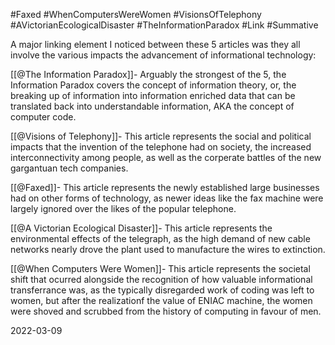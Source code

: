 #Faxed #WhenComputersWereWomen #VisionsOfTelephony #AVictorianEcologicalDisaster #TheInformationParadox #Link #Summative 

A major linking element I noticed between these 5 articles was they all involve the various impacts the advancement of informational technology:

[[@The Information Paradox]]- Arguably the strongest of the 5, the Information Paradox covers the concept of information theory, or, the breaking up of information into information enriched data that can be translated back into understandable information, AKA the concept of computer code.

[[@Visions of Telephony]]- This article represents the social and political impacts that the invention of the telephone had on society, the increased interconnectivity among people, as well as the corperate battles of the new gargantuan tech companies.

[[@Faxed]]- This article represents the newly established large businesses had on other forms of technology, as newer ideas like the fax machine were largely ignored over the likes of the popular telephone.

[[@A Victorian Ecological Disaster]]- This article represents the environmental effects of the telegraph, as the high demand of new cable networks nearly drove the plant used to manufacture the wires to extinction.

[[@When Computers Were Women]]- This article represents the societal shift that ocurred alongside the recognition of how valuable informational transferrance was, as the typically disregarded work of coding was left to women, but after the realizationf the value of ENIAC machine, the women were shoved and scrubbed from the history of computing in favour of men.

2022-03-09